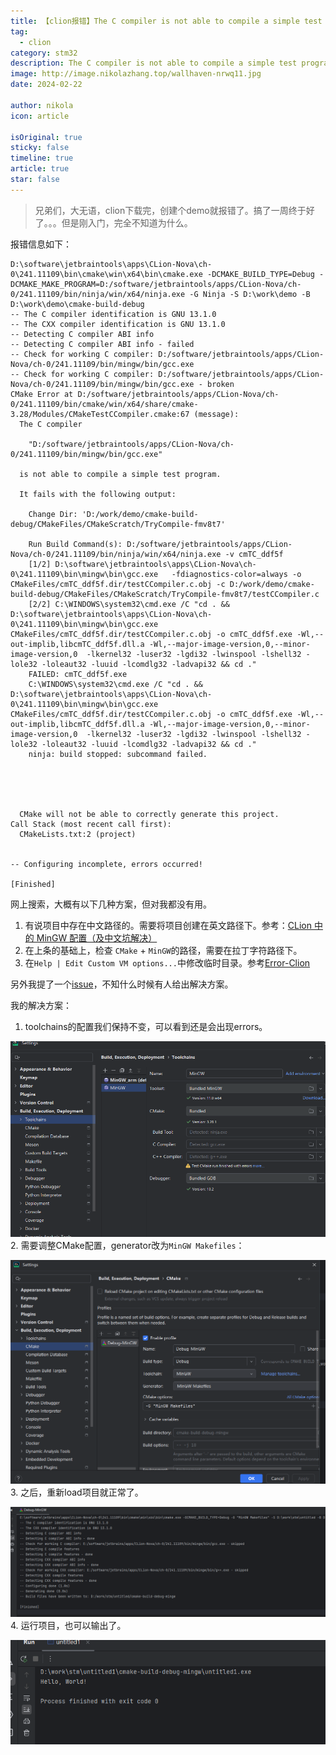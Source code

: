 ```yaml
---
title: 【clion报错】The C compiler is not able to compile a simple test program 
tag:
  - clion
category: stm32
description: The C compiler is not able to compile a simple test program 
image: http://image.nikolazhang.top/wallhaven-nrwq11.jpg
date: 2024-02-22

author: nikola
icon: article

isOriginal: true
sticky: false
timeline: true
article: true
star: false
---
```


> 兄弟们，大无语，clion下载完，创建个demo就报错了。搞了一周终于好了。。。但是刚入门，完全不知道为什么。

报错信息如下：

```shell
D:\software\jetbraintools\apps\CLion-Nova\ch-0\241.11109\bin\cmake\win\x64\bin\cmake.exe -DCMAKE_BUILD_TYPE=Debug -DCMAKE_MAKE_PROGRAM=D:/software/jetbraintools/apps/CLion-Nova/ch-0/241.11109/bin/ninja/win/x64/ninja.exe -G Ninja -S D:\work\demo -B D:\work\demo\cmake-build-debug
-- The C compiler identification is GNU 13.1.0
-- The CXX compiler identification is GNU 13.1.0
-- Detecting C compiler ABI info
-- Detecting C compiler ABI info - failed
-- Check for working C compiler: D:/software/jetbraintools/apps/CLion-Nova/ch-0/241.11109/bin/mingw/bin/gcc.exe
-- Check for working C compiler: D:/software/jetbraintools/apps/CLion-Nova/ch-0/241.11109/bin/mingw/bin/gcc.exe - broken
CMake Error at D:/software/jetbraintools/apps/CLion-Nova/ch-0/241.11109/bin/cmake/win/x64/share/cmake-3.28/Modules/CMakeTestCCompiler.cmake:67 (message):
  The C compiler

    "D:/software/jetbraintools/apps/CLion-Nova/ch-0/241.11109/bin/mingw/bin/gcc.exe"

  is not able to compile a simple test program.

  It fails with the following output:

    Change Dir: 'D:/work/demo/cmake-build-debug/CMakeFiles/CMakeScratch/TryCompile-fmv8t7'
    
    Run Build Command(s): D:/software/jetbraintools/apps/CLion-Nova/ch-0/241.11109/bin/ninja/win/x64/ninja.exe -v cmTC_ddf5f
    [1/2] D:\software\jetbraintools\apps\CLion-Nova\ch-0\241.11109\bin\mingw\bin\gcc.exe   -fdiagnostics-color=always -o CMakeFiles/cmTC_ddf5f.dir/testCCompiler.c.obj -c D:/work/demo/cmake-build-debug/CMakeFiles/CMakeScratch/TryCompile-fmv8t7/testCCompiler.c
    [2/2] C:\WINDOWS\system32\cmd.exe /C "cd . && D:\software\jetbraintools\apps\CLion-Nova\ch-0\241.11109\bin\mingw\bin\gcc.exe   CMakeFiles/cmTC_ddf5f.dir/testCCompiler.c.obj -o cmTC_ddf5f.exe -Wl,--out-implib,libcmTC_ddf5f.dll.a -Wl,--major-image-version,0,--minor-image-version,0  -lkernel32 -luser32 -lgdi32 -lwinspool -lshell32 -lole32 -loleaut32 -luuid -lcomdlg32 -ladvapi32 && cd ."
    FAILED: cmTC_ddf5f.exe 
    C:\WINDOWS\system32\cmd.exe /C "cd . && D:\software\jetbraintools\apps\CLion-Nova\ch-0\241.11109\bin\mingw\bin\gcc.exe   CMakeFiles/cmTC_ddf5f.dir/testCCompiler.c.obj -o cmTC_ddf5f.exe -Wl,--out-implib,libcmTC_ddf5f.dll.a -Wl,--major-image-version,0,--minor-image-version,0  -lkernel32 -luser32 -lgdi32 -lwinspool -lshell32 -lole32 -loleaut32 -luuid -lcomdlg32 -ladvapi32 && cd ."
    ninja: build stopped: subcommand failed.
    
    

  

  CMake will not be able to correctly generate this project.
Call Stack (most recent call first):
  CMakeLists.txt:2 (project)


-- Configuring incomplete, errors occurred!

[Finished]
```

网上搜索，大概有以下几种方案，但对我都没有用。

1. 有说项目中存在中文路径的。需要将项目创建在英文路径下。参考：[CLion 中 的 MinGW 配置（及中文坑解决）](https://zhuanlan.zhihu.com/p/43680621)
2. 在上条的基础上，检查 `CMake` + `MinGW`的路径，需要在拉丁字符路径下。
3. 在`Help | Edit Custom VM options...`中修改临时目录。参考[Error-Clion](https://intellij-support.jetbrains.com/hc/en-us/community/posts/360009445579-Error-Clion-2020-2-The-C-compiler-is-not-able-to-compile-a-simple-test-program)

另外我提了一个[issue](https://intellij-support.jetbrains.com/hc/en-us/requests/6062811)，不知什么时候有人给出解决方案。

我的解决方案：

1. toolchains的配置我们保持不变，可以看到还是会出现errors。
  
![20240222213714](https://raw.githubusercontent.com/NikolaZhang/image-blog/main/1-clion-config/20240222213714.png)
2. 需要调整CMake配置，generator改为`MinGW Makefiles`：  

![20240222213734](https://raw.githubusercontent.com/NikolaZhang/image-blog/main/1-clion-config/20240222213734.png)
3. 之后，重新load项目就正常了。  

![20240222213641](https://raw.githubusercontent.com/NikolaZhang/image-blog/main/1-clion-config/20240222213641.png)
4. 运行项目，也可以输出了。

![20240222214220](https://raw.githubusercontent.com/NikolaZhang/image-blog/main/1-clion-config/20240222214220.png)